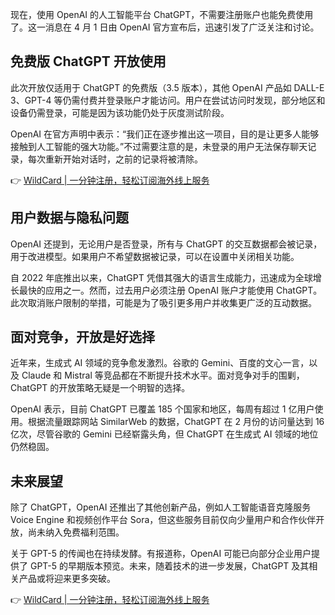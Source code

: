 现在，使用 OpenAI 的人工智能平台 ChatGPT，不需要注册账户也能免费使用了。这一消息在 4 月 1 日由 OpenAI 官方宣布后，迅速引发了广泛关注和讨论。

## 免费版 ChatGPT 开放使用

此次开放仅适用于 ChatGPT 的免费版（3.5 版本），其他 OpenAI 产品如 DALL-E 3、GPT-4 等仍需付费并登录账户才能访问。用户在尝试访问时发现，部分地区和设备仍需登录，可能是因为该功能仍处于灰度测试阶段。

OpenAI 在官方声明中表示：“我们正在逐步推出这一项目，目的是让更多人能够接触到人工智能的强大功能。”不过需要注意的是，未登录的用户无法保存聊天记录，每次重新开始对话时，之前的记录将被清除。

👉 [WildCard | 一分钟注册，轻松订阅海外线上服务](https://bit.ly/bewildcard)

## 用户数据与隐私问题

OpenAI 还提到，无论用户是否登录，所有与 ChatGPT 的交互数据都会被记录，用于改进模型。如果用户不希望数据被记录，可以在设置中关闭相关功能。

自 2022 年底推出以来，ChatGPT 凭借其强大的语言生成能力，迅速成为全球增长最快的应用之一。然而，过去用户必须注册 OpenAI 账户才能使用 ChatGPT。此次取消账户限制的举措，可能是为了吸引更多用户并收集更广泛的互动数据。

## 面对竞争，开放是好选择

近年来，生成式 AI 领域的竞争愈发激烈。谷歌的 Gemini、百度的文心一言，以及 Claude 和 Mistral 等竞品都在不断提升技术水平。面对竞争对手的围剿，ChatGPT 的开放策略无疑是一个明智的选择。

OpenAI 表示，目前 ChatGPT 已覆盖 185 个国家和地区，每周有超过 1 亿用户使用。根据流量跟踪网站 SimilarWeb 的数据，ChatGPT 在 2 月份的访问量达到 16 亿次，尽管谷歌的 Gemini 已经崭露头角，但 ChatGPT 在生成式 AI 领域的地位仍然稳固。

## 未来展望

除了 ChatGPT，OpenAI 还推出了其他创新产品，例如人工智能语音克隆服务 Voice Engine 和视频创作平台 Sora，但这些服务目前仅向少量用户和合作伙伴开放，尚未纳入免费福利范围。

关于 GPT-5 的传闻也在持续发酵。有报道称，OpenAI 可能已向部分企业用户提供了 GPT-5 的早期版本预览。未来，随着技术的进一步发展，ChatGPT 及其相关产品或将迎来更多突破。

👉 [WildCard | 一分钟注册，轻松订阅海外线上服务](https://bit.ly/bewildcard)